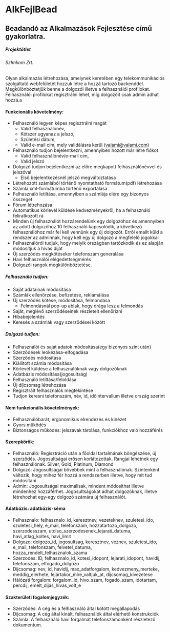# AlkFejlBead
## Beadandó az Alkalmazások Fejlesztése című gyakorlatra. 
##### Projektötlet

###### SzImkom Zrt.

Olyan alkalmazás létrehozása, amelynek keretében egy telekommunikációs szolgáltató webfelületét hozzuk létre a hozzá tartozó backenddel. Megkülönböztetjük benne a dolgozói illetve a felhasználói profilokat. Felhasználói profilokat regisztrálni lehet, míg dolgozóit csak admin adhat hozzá.a

#### Funkcionális követelmény: 

- Felhasználó legyen képes regisztrálni magát
  - Valid felhasználónév,
  - Kétszer ugyanaz a jelszó,
  - Születési dátum,
  - Valid e-mail cím, mely validálásra kerül (valami@valami.com)
- Felhasználó tudjon bejelentkezni, amennyiben hozott már létre fiókot
  - Valid felhasználónév/e-mail cím,
  - Valid jelszó
- Dolgozó tudjon bejelentkezni az előre megkapott felhasználónévvel és jelszóval
  - Első bejelentkezésnél jelszó megváltoztatása
- Létrehozott számlából történő nyomtatható formátum(pdf) létrehozása
- Számla xml-formátumba történő exportálása
- Felhasználó letiltása, amennyiben a számlája elére egy bizonyos összeget
- Fórum létrehozása
- Automatikus körlevél küldése kedvezményekről, ha a felhasználó feliratkozott rá
- Minden új felhasználót hozzárendelünk egy dolgozóhoz és amennyiben az adott dolgozóhoz 10 felhasználó kapcsolódik, a következő     felhasználóhoz már fel kell vennünk egy új dolgozót. Erről emailt küld a rendszer az adminnak, hogy kell egy új dolgozó a megfelelő jogokkal
- Felhasználóról tudjuk, hogy melyik országban tartózkodik és ez alapján módosítjuk a hívás díját
- Új szerződés megkötésekor telefonszám generálása
- Havi felhasználói elégedettségmérés
- Dolgozói rangok megkülönböztetése.

##### Felhasználó tudjon:

- Saját adatainak módosítása
- Számlák ellenőrzése, befizetése, reklamálása
- Új szerződés kötése, módosítása, felmondása
  - Felmondásnál pop-up ablak, hogy drága lesz a felmondás
- Saját, meglévő szerződéseinek részleteit ellenőrizni 
- Hibabejelentés
- Keresés a számlák vagy szerződései között

##### Dolgozó tudjon: 

- Felhasználói és saját adatok módosítása(egy bizonyos szint után)
- Szerződések leokézása-elfogadása
- Szerződés módosítása
- Kiállított számla módosítása
- Körlevél küldése a felhasználóknak vagy dolgozóknak
- Adatbázis módosítása(jogosultság)
- Felhasználó letiltása/feloldása
- Új díjcsomag létrehozása
- Regisztrált felhasználók megtekintése
- Tudjon keresni telefonszám, név, id, időintervallum illetve ország szerint

#### Nem funkcionális követelmények:

- Felhasználóbarát, ergonomikus elrendezés és kinézet
- Gyors működés
- Biztonságos működés: jelszavak tárolása, funkciókhoz való hozzáférés

#### Szerepkörök:

- Felhasználó: Regisztráció után a főoldal tartalmának böngészése, új szerződés. Jogosultságai erősen korlátozottak. Rangjai lehetnek egy felhasználónak. Silver, Gold, Platinum, Diamond
- Dolgozó: Jogosultságai bővebbek mint a felhasználónak. Szintenként változik, hogy mihez fér hozzá a rendszerben illetve, hogy mit tud módosítani
- Admin: Jogosultságai maximálisak, mindent módosíthat illetve mindenhez hozzáférhet. Jogosultságokat adhat dolgozóknak, illetve létrehozhat egy-egy dolgozó számára új felhasználót. 

#### Adatbázis: adatbázis-séma

- Felhasznalo: felhasznalo_id, keresztnev, vezeteknev, szuletesi_ido, szuletesi_hely, e_mail, telefonszam, hozzatartozo_dolgozo, szerzodesszam, utolso_szerzodesenek_lejarati_datuma, havi_atlag_koltes, havi_limit
- Dolgozo: dolgozo_id, jogosultsag, keresztnev, veznev, szuletesi_ido, e_mail, telefonszam, felvetel_datuma, hozza_rendelt_felhasznalok_szama
- Szerzodes: ID, felhasznalo_id, kotesi_idopont, lejarati_idopont, havidij, telefonszam, elfogado_dolgozo
- Dijcsomag: nev, id, havidij, max_adatforgalom, kedvezmeny_merteke, meddig_elerhete, lejártakor_mire_valtjuk_at, dijcsomag_kivezetese
- Hálózati forgalom: forgalom_id, hivo_szam, fogado_szam, idotartam, percdij, emelt_dijas_hivas_volt_e

#### Szakterületi fogalomjegyzék:

- Szerződés: A cég és a felhasználó által kötött megállapodás
- Díjcsomag: A cég által kínált, felhasználók által elérhető konstrukciók
- Számla: A felhasználó havi forgalmát telefonszámonként részletező dokumentum. 





